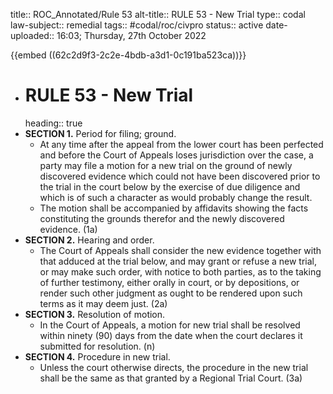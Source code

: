 title:: ROC_Annotated/Rule 53
alt-title:: RULE 53 - New Trial
type:: codal
law-subject:: remedial
tags:: #codal/roc/civpro
status:: active
date-uploaded:: 16:03; Thursday, 27th October 2022

{{embed ((62c2d9f3-2c2e-4bdb-a3d1-0c191ba523ca))}}

- # RULE 53 - New Trial
  heading:: true
- **SECTION 1.** Period for filing; ground.
	- At any time after the appeal from the lower court has been perfected and before the Court of Appeals loses jurisdiction over the case, a party may file a motion for a new trial on the ground of newly discovered evidence which could not have been discovered prior to the trial in the court below by the exercise of due diligence and which is of such a character as would probably change the result.
	- The motion shall be accompanied by affidavits showing the facts constituting the grounds therefor and the newly discovered evidence. (1a)
- **SECTION 2.** Hearing and order.
	- The Court of Appeals shall consider the new evidence together with that adduced at the trial below, and may grant or refuse a new trial, or may make such order, with notice to both parties, as to the taking of further testimony, either orally in court, or by depositions, or render such other judgment as ought to be rendered upon such terms as it may deem just. (2a)
- **SECTION 3.** Resolution of motion.
	- In the Court of Appeals, a motion for new trial shall be resolved within ninety (90) days from the date when the court declares it submitted for resolution. (n)
- **SECTION 4.** Procedure in new trial.
	- Unless the court otherwise directs, the procedure in the new trial shall be the same as that granted by a Regional Trial Court. (3a)